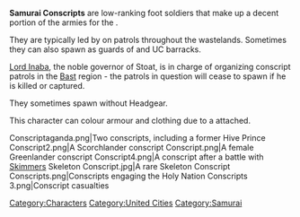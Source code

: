 **Samurai Conscripts** are low-ranking foot soldiers that make up a
decent portion of the armies for the [](03%20-%20Projects%20&%20Wikis/Kenshi/Kenshi%20Wiki/Kenshi%20Wiki%20Template/United_Cities.md).

They are typically led by [](Samurai_Sergeant.md) on patrols throughout the
wastelands. Sometimes they can also spawn as guards of [](Empire_General_Storage.md) and UC barracks.

[Lord Inaba](Lord_Inaba.md "wikilink"), the noble governor of Stoat, is in
charge of organizing conscript patrols in the
[Bast](Bast_(Zone).md "wikilink") region - the patrols in question will
cease to spawn if he is killed or captured.

They sometimes spawn without Headgear.

This character can colour armour and clothing due to a [](Colour_Scheme.md) attached.

Conscriptaganda.png\|Two conscripts, including a former Hive Prince
Conscript2.png\|A Scorchlander conscript Conscript.png\|A female
Greenlander conscript Conscript4.png\|A conscript after a battle with
[Skimmers](Skimmer.md "wikilink") Skeleton Conscript.jpg\|A rare Skeleton
Conscript Conscripts.png\|Conscripts engaging the Holy Nation Conscripts
3.png\|Conscript casualties

[Category:Characters](Category:Characters "wikilink") [Category:United
Cities](Category:United_Cities "wikilink")
[Category:Samurai](Category:Samurai "wikilink")